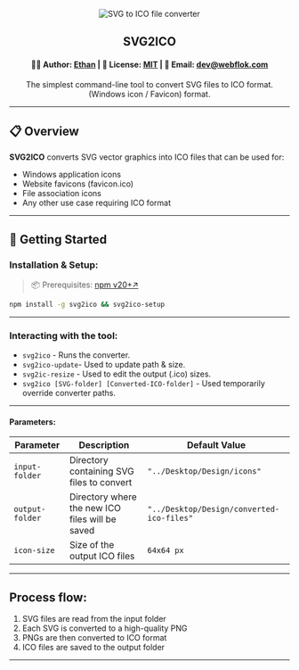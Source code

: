 <a align="center"> 
    <p align="center">
  <picture>
    <img alt="SVG to ICO file converter" src="https://github.com/user-attachments/assets/bf262cfd-5131-441b-8c66-9f78c53aa73a">
    </picture>
  </a>
</p>
    <h2 align="center">
    SVG2ICO</h2>

<h4 align="center"> 
👨‍💻 Author: <a href="https://github.com/visyoss">Ethan</a> |
📄 License: <a href="https://github.com/visyoss/svg2ico/blob/bd6c01f8e35ffbed2f17155b014302201caee884/LICENSE">MIT</a> |
📧 Email: <a href="mailto:dev@webflok.com">dev@webflok.com</a>
</h4>
</h4>
<p align="center">
  The simplest command-line tool to convert SVG files to ICO format.
  (Windows icon / Favicon) format.
</p>


---

## 📋 Overview

**SVG2ICO** converts SVG vector graphics into ICO files that can be used for:
- Windows application icons
- Website favicons (favicon.ico)
- File association icons
- Any other use case requiring ICO format
---

## 🚀 Getting Started

### Installation & Setup:
> 📦 Prerequisites: [npm v20+↗](https://nodejs.org/en/download/)
```bash
npm install -g svg2ico && svg2ico-setup
```

---
### Interacting with the tool:

- ```svg2ico``` - Runs the converter.
- ```svg2ico-update```- Used to update path & size.
- ```svg2ic-resize``` - Used to edit the output (.ico) sizes.
- ```svg2ico [SVG-folder] [Converted-ICO-folder]``` - Used temporarily override converter paths.
---
#### Parameters:

| Parameter | Description | Default Value |
|-----------|-------------|---------------|
| `input-folder` | Directory containing SVG files to convert | `"../Desktop/Design/icons"` |
| `output-folder` | Directory where the new ICO files will be saved | `"../Desktop/Design/converted-ico-files"` |
| `icon-size` | Size of the output ICO files | `64x64 px` |

---
## Process flow:

1. SVG files are read from the input folder
2. Each SVG is converted to a high-quality PNG 
3. PNGs are then converted to ICO format
4. ICO files are saved to the output folder

---



<!-- ### !!!! Temporary removal, the bat file is not reliable.

Desktop Shortcut (Optional) 
> [!NOTE]
> This is only available on windows.

This repository includes a [bat file](./src/run-svg2ico.bat). Which makes it possible to run the converter from a button (Shortcut) on your desktop.

## Creating the shortcut:

1. Right-click on your desktop
2. Select "New" > "Shortcut"
3. Input the path to ```run-svg2ico.bat```
4. Click "Next" and give your shortcut a name (e.g., "SVG to ICO Converter")
5. Click "Finish"
> [!TIP]
> The path to ```run-svg2ico.bat``` is in the projects root folder I.E ```~/svg2ico/run-svg2ico.bat```

Now you can run the converter with a single click from your desktop! -->
